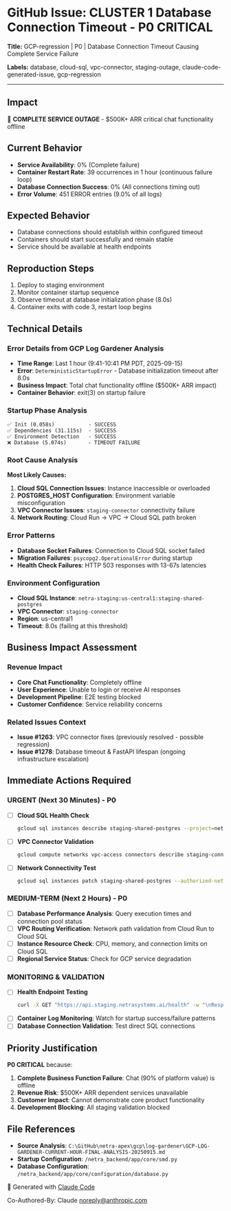 # GitHub Issue: CLUSTER 1 Database Connection Timeout - P0 CRITICAL

**Title:** GCP-regression | P0 | Database Connection Timeout Causing Complete Service Failure

**Labels:** database, cloud-sql, vpc-connector, staging-outage, claude-code-generated-issue, gcp-regression

---

## Impact
🚨 **COMPLETE SERVICE OUTAGE** - $500K+ ARR critical chat functionality offline

## Current Behavior
- **Service Availability**: 0% (Complete failure)
- **Container Restart Rate**: 39 occurrences in 1 hour (continuous failure loop)
- **Database Connection Success**: 0% (All connections timing out)
- **Error Volume**: 451 ERROR entries (9.0% of all logs)

## Expected Behavior
- Database connections should establish within configured timeout
- Containers should start successfully and remain stable
- Service should be available at health endpoints

## Reproduction Steps
1. Deploy to staging environment
2. Monitor container startup sequence
3. Observe timeout at database initialization phase (8.0s)
4. Container exits with code 3, restart loop begins

## Technical Details

### Error Details from GCP Log Gardener Analysis
- **Time Range**: Last 1 hour (9:41-10:41 PM PDT, 2025-09-15)
- **Error**: `DeterministicStartupError` - Database initialization timeout after 8.0s
- **Business Impact**: Total chat functionality offline ($500K+ ARR impact)
- **Container Behavior**: exit(3) on startup failure

### Startup Phase Analysis
```
✅ Init (0.058s)           - SUCCESS
✅ Dependencies (31.115s)  - SUCCESS
✅ Environment Detection   - SUCCESS
❌ Database (5.074s)       - TIMEOUT FAILURE
```

### Root Cause Analysis
**Most Likely Causes:**
1. **Cloud SQL Connection Issues**: Instance inaccessible or overloaded
2. **POSTGRES_HOST Configuration**: Environment variable misconfiguration
3. **VPC Connector Issues**: `staging-connector` connectivity failure
4. **Network Routing**: Cloud Run → VPC → Cloud SQL path broken

### Error Patterns
- **Database Socket Failures**: Connection to Cloud SQL socket failed
- **Migration Failures**: `psycopg2.OperationalError` during startup
- **Health Check Failures**: HTTP 503 responses with 13-67s latencies

### Environment Configuration
- **Cloud SQL Instance**: `netra-staging:us-central1:staging-shared-postgres`
- **VPC Connector**: `staging-connector`
- **Region**: us-central1
- **Timeout**: 8.0s (failing at this threshold)

## Business Impact Assessment

### Revenue Impact
- **Core Chat Functionality**: Completely offline
- **User Experience**: Unable to login or receive AI responses
- **Development Pipeline**: E2E testing blocked
- **Customer Confidence**: Service reliability concerns

### Related Issues Context
- **Issue #1263**: VPC connector fixes (previously resolved - possible regression)
- **Issue #1278**: Database timeout & FastAPI lifespan (ongoing infrastructure escalation)

## Immediate Actions Required

### URGENT (Next 30 Minutes) - P0
- [ ] **Cloud SQL Health Check**
  ```bash
  gcloud sql instances describe staging-shared-postgres --project=netra-staging
  ```
- [ ] **VPC Connector Validation**
  ```bash
  gcloud compute networks vpc-access connectors describe staging-connector --region=us-central1 --project=netra-staging
  ```
- [ ] **Network Connectivity Test**
  ```bash
  gcloud sql instances patch staging-shared-postgres --authorized-networks=0.0.0.0/0 --project=netra-staging
  ```

### MEDIUM-TERM (Next 2 Hours) - P0
- [ ] **Database Performance Analysis**: Query execution times and connection pool status
- [ ] **VPC Routing Verification**: Network path validation from Cloud Run to Cloud SQL
- [ ] **Instance Resource Check**: CPU, memory, and connection limits on Cloud SQL
- [ ] **Regional Service Status**: Check for GCP service degradation

### MONITORING & VALIDATION
- [ ] **Health Endpoint Testing**
  ```bash
  curl -X GET "https://api.staging.netrasystems.ai/health" -w "\nResponse Time: %{time_total}s\n"
  ```
- [ ] **Container Log Monitoring**: Watch for startup success/failure patterns
- [ ] **Database Connection Validation**: Test direct SQL connections

## Priority Justification

**P0 CRITICAL** because:
1. **Complete Business Function Failure**: Chat (90% of platform value) is offline
2. **Revenue Risk**: $500K+ ARR dependent services unavailable
3. **Customer Impact**: Cannot demonstrate core product functionality
4. **Development Blocking**: All staging validation blocked

## File References
- **Source Analysis**: `C:\GitHub\netra-apex\gcp\log-gardener\GCP-LOG-GARDENER-CURRENT-HOUR-FINAL-ANALYSIS-20250915.md`
- **Startup Configuration**: `/netra_backend/app/core/smd.py`
- **Database Configuration**: `/netra_backend/app/core/configuration/database.py`

🤖 Generated with [Claude Code](https://claude.ai/code)

Co-Authored-By: Claude <noreply@anthropic.com>